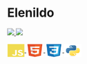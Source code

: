 # Elenildo
<div>
  <a href="https://github.com/Elenildo-Magalhaes">
  <img height="180em" src="https://github-readme-stats.vercel.app/api?username=Elenildo-Magalhaes&show_icons=true&theme=dracula&include_all_commits=true&count_private=true"/>
  <img height="180em" src="https://github-readme-stats.vercel.app/api/top-langs/?username=Elenildo-Magalhaes&layout=compact&langs_count=7&theme=dracula"/>
</div>
<div style="display: inline_block"><br>
  <img align="center" alt="Elenildo-Js" height="30" width="40" src="https://raw.githubusercontent.com/devicons/devicon/master/icons/javascript/javascript-plain.svg">
  <img align="center" alt="Elenildo-HTML" height="30" width="40" src="https://raw.githubusercontent.com/devicons/devicon/master/icons/html5/html5-original.svg">
  <img align="center" alt="Elenildo-CSS" height="30" width="40" src="https://raw.githubusercontent.com/devicons/devicon/master/icons/css3/css3-original.svg">
  <img align="center" alt="Elenildo-Python" height="30" width="40" src="https://raw.githubusercontent.com/devicons/devicon/master/icons/python/python-original.svg">
</div>
